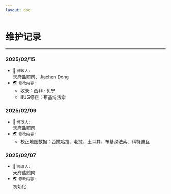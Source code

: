 ```yaml
---
layout: doc
---
```

# 维护记录
---

### 2025/02/15
- :knife: ```修改人:```  
  天府盐煎肉、Jiachen Dong
- :earth_asia: ```修改内容: ```
  - 收录：西非 · 贝宁
  - BUG修正：布基纳法索

### 2025/02/09
- :knife: ```修改人:```  
  天府盐煎肉
- :earth_asia: ```修改内容: ```  
  - 校正地图数据：西撒哈拉、老挝、土耳其、布基纳法索、科特迪瓦
  
### 2025/02/07
- :knife: ```修改人:```  
天府盐煎肉
- :earth_asia: ```修改内容: ```  
初始化

